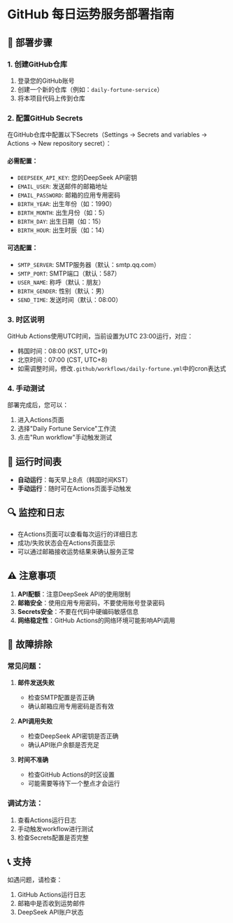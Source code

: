 # GitHub 每日运势服务部署指南

## 🚀 部署步骤

### 1. 创建GitHub仓库

1. 登录您的GitHub账号
2. 创建一个新的仓库（例如：`daily-fortune-service`）
3. 将本项目代码上传到仓库

### 2. 配置GitHub Secrets

在GitHub仓库中配置以下Secrets（Settings → Secrets and variables → Actions → New repository secret）：

#### 必需配置：
- `DEEPSEEK_API_KEY`: 您的DeepSeek API密钥
- `EMAIL_USER`: 发送邮件的邮箱地址
- `EMAIL_PASSWORD`: 邮箱的应用专用密码
- `BIRTH_YEAR`: 出生年份（如：1990）
- `BIRTH_MONTH`: 出生月份（如：5）
- `BIRTH_DAY`: 出生日期（如：15）
- `BIRTH_HOUR`: 出生时辰（如：14）

#### 可选配置：
- `SMTP_SERVER`: SMTP服务器（默认：smtp.qq.com）
- `SMTP_PORT`: SMTP端口（默认：587）
- `USER_NAME`: 称呼（默认：朋友）
- `BIRTH_GENDER`: 性别（默认：男）
- `SEND_TIME`: 发送时间（默认：08:00）

### 3. 时区说明

GitHub Actions使用UTC时间，当前设置为UTC 23:00运行，对应：
- 韩国时间：08:00 (KST, UTC+9)
- 北京时间：07:00 (CST, UTC+8)
- 如需调整时间，修改`.github/workflows/daily-fortune.yml`中的cron表达式

### 4. 手动测试

部署完成后，您可以：
1. 进入Actions页面
2. 选择"Daily Fortune Service"工作流
3. 点击"Run workflow"手动触发测试

## 📅 运行时间表

- **自动运行**：每天早上8点（韩国时间KST）
- **手动运行**：随时可在Actions页面手动触发

## 🔍 监控和日志

- 在Actions页面可以查看每次运行的详细日志
- 成功/失败状态会在Actions页面显示
- 可以通过邮箱接收运势结果来确认服务正常

## ⚠️ 注意事项

1. **API配额**：注意DeepSeek API的使用限制
2. **邮箱安全**：使用应用专用密码，不要使用账号登录密码
3. **Secrets安全**：不要在代码中硬编码敏感信息
4. **网络稳定性**：GitHub Actions的网络环境可能影响API调用

## 🐛 故障排除

### 常见问题：

1. **邮件发送失败**
   - 检查SMTP配置是否正确
   - 确认邮箱应用专用密码是否有效

2. **API调用失败**
   - 检查DeepSeek API密钥是否正确
   - 确认API账户余额是否充足

3. **时间不准确**
   - 检查GitHub Actions的时区设置
   - 可能需要等待下一个整点才会运行

### 调试方法：

1. 查看Actions运行日志
2. 手动触发workflow进行测试
3. 检查Secrets配置是否完整

## 📞 支持

如遇问题，请检查：
1. GitHub Actions运行日志
2. 邮箱中是否收到运势邮件
3. DeepSeek API账户状态 